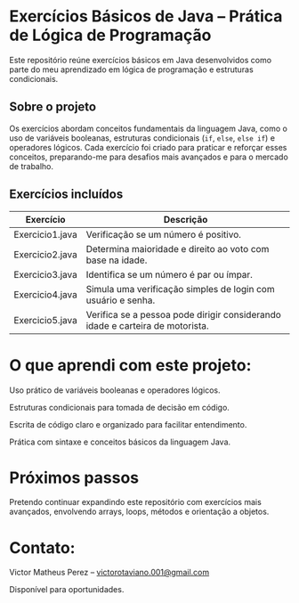 # Exercícios Básicos de Java – Prática de Lógica de Programação

Este repositório reúne exercícios básicos em Java desenvolvidos como parte do meu aprendizado em lógica de programação e estruturas condicionais.

## Sobre o projeto

Os exercícios abordam conceitos fundamentais da linguagem Java, como o uso de variáveis booleanas, estruturas condicionais (`if`, `else`, `else if`) e operadores lógicos. Cada exercício foi criado para praticar e reforçar esses conceitos, preparando-me para desafios mais avançados e para o mercado de trabalho.

## Exercícios incluídos

| Exercício          | Descrição                                                                |
|--------------------|--------------------------------------------------------------------------|
| Exercicio1.java    | Verificação se um número é positivo.                                     |
| Exercicio2.java    | Determina maioridade e direito ao voto com base na idade.                |
| Exercicio3.java    | Identifica se um número é par ou ímpar.                                  |
| Exercicio4.java    | Simula uma verificação simples de login com usuário e senha.             |
| Exercicio5.java    | Verifica se a pessoa pode dirigir considerando idade e carteira de motorista. |

# O que aprendi com este projeto:

 Uso prático de variáveis booleanas e operadores lógicos.

 Estruturas condicionais para tomada de decisão em código.

 Escrita de código claro e organizado para facilitar entendimento.

 Prática com sintaxe e conceitos básicos da linguagem Java.

# Próximos passos

Pretendo continuar expandindo este repositório com exercícios mais avançados, envolvendo arrays, loops, métodos e orientação a objetos.

# Contato:
Victor Matheus Perez – victorotaviano.001@gmail.com

Disponível para oportunidades.


